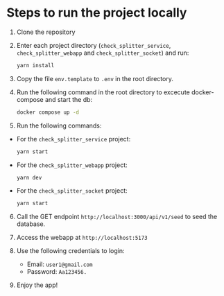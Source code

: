 # Steps to run the project locally

1. Clone the repository

2. Enter each project directory (`check_splitter_service`, `check_splitter_webapp` and `check_splitter_socket`) and run:
    ```bash
    yarn install
    ```
3. Copy the file `env.template` to `.env` in the root directory.

4. Run the following command in the root directory to excecute docker-compose and start the db:
    ```bash
    docker compose up -d
    ```
5. Run the following commands:

-   For the `check_splitter_service` project:
    ```bash
    yarn start
    ```
-   For the `check_splitter_webapp` project:
    ```bash
    yarn dev
    ```
-   For the `check_splitter_socket` project:
    ```bash
    yarn start
    ```

6. Call the GET endpoint `http://localhost:3000/api/v1/seed` to seed the database.

7. Access the webapp at `http://localhost:5173`

8. Use the following credentials to login:

    - Email: `user1@gmail.com`
    - Password: `Aa123456.`

9. Enjoy the app!
